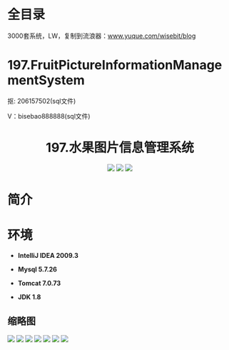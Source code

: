 # 全目录

3000套系统，LW，复制到流浪器：www.yuque.com/wisebit/blog
# 197.FruitPictureInformationManagementSystem

<p>抠: 206157502(sql文件)</p>
<p>V：bisebao888888(sql文件)</p>

<p><h1 align="center">197.水果图片信息管理系统</h1></p>


<p align="center">
	<img src="https://img.shields.io/badge/jdk-1.8-orange.svg"/>
    <img src="https://img.shields.io/badge/springboot-5.x-lightgrey.svg"/>
    <img src="https://img.shields.io/badge/vue-3.x-blue.svg"/>
</p>

# 简介
>
> 

# 环境

- <b>IntelliJ IDEA 2009.3</b>

- <b>Mysql 5.7.26</b>

- <b>Tomcat 7.0.73</b>

- <b>JDK 1.8</b>




## 缩略图

![](https://bitwise.oss-cn-heyuan.aliyuncs.com/2024/9/10/f1d84280-64c8-4686-a3be-79c6d55d67b0.png)
![](https://bitwise.oss-cn-heyuan.aliyuncs.com/2024/9/10/1fb84325-2d96-4923-8185-c24c0950ce46.png)
![](https://bitwise.oss-cn-heyuan.aliyuncs.com/2024/9/10/a1b6e6fa-c651-4134-90bb-b9486ba28219.png)
![](https://bitwise.oss-cn-heyuan.aliyuncs.com/2024/9/10/45b205f6-50a4-45ec-a1fc-cdda4ae81d8f.png)
![](https://bitwise.oss-cn-heyuan.aliyuncs.com/2024/9/10/3268bd3a-c892-4895-aa68-860776e4804b.png)
![](https://bitwise.oss-cn-heyuan.aliyuncs.com/2024/9/10/d4990f67-7ab0-41f9-9b0f-547937bfdad1.png)
![](https://bitwise.oss-cn-heyuan.aliyuncs.com/2024/9/10/49c0e27e-8406-451f-9d53-f4968d97d3e6.png)


